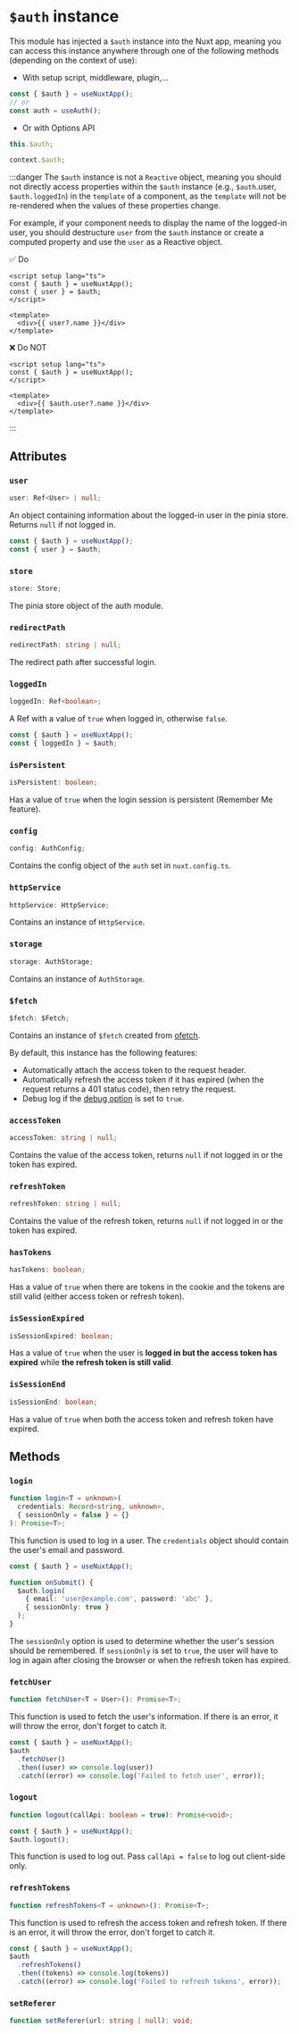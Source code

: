 # `$auth` instance

This module has injected a `$auth` instance into the Nuxt app, meaning you can access this instance anywhere through one of the following methods (depending on the context of use):

- With setup script, middleware, plugin,...

```ts
const { $auth } = useNuxtApp();
// or
const auth = useAuth();
```

- Or with Options API

```ts
this.$auth;

context.$auth;
```

:::danger
The `$auth` instance is not a `Reactive` object, meaning you should not directly access properties within the `$auth` instance (e.g., `$auth`.user, `$auth.loggedIn`) in the `template` of a component, as the `template` will not be re-rendered when the values of these properties change.

For example, if your component needs to display the name of the logged-in user, you should destructure `user` from the `$auth` instance or create a computed property and use the `user` as a Reactive object.

✅ Do

```vue
<script setup lang="ts">
const { $auth } = useNuxtApp();
const { user } = $auth;
</script>

<template>
  <div>{{ user?.name }}</div>
</template>
```

❌ Do NOT

```vue
<script setup lang="ts">
const { $auth } = useNuxtApp();
</script>

<template>
  <div>{{ $auth.user?.name }}</div>
</template>
```
:::

## Attributes

### `user`

```ts
user: Ref<User> | null;
```

An object containing information about the logged-in user in the pinia store. Returns `null` if not logged in.

```ts
const { $auth } = useNuxtApp();
const { user } = $auth;
```

### `store`

```ts
store: Store;
```

The pinia store object of the auth module.

### `redirectPath`

```ts
redirectPath: string | null;
```

The redirect path after successful login.

### `loggedIn`

```ts
loggedIn: Ref<boolean>;
```

A Ref with a value of `true` when logged in, otherwise `false`.

```ts
const { $auth } = useNuxtApp();
const { loggedIn } = $auth;
```

### `isPersistent`

```ts
isPersistent: boolean;
```

Has a value of `true` when the login session is persistent (Remember Me feature).

### `config`

```ts
config: AuthConfig;
```

Contains the config object of the `auth` set in `nuxt.config.ts`.

### `httpService`

```ts
httpService: HttpService;
```

Contains an instance of `HttpService`.

### `storage`

```ts
storage: AuthStorage;
```

Contains an instance of `AuthStorage`.

### `$fetch`

```ts
$fetch: $Fetch;
```

Contains an instance of `$fetch` created from [ofetch](https://github.com/unjs/ofetch).

By default, this instance has the following features:
- Automatically attach the access token to the request header.
- Automatically refresh the access token if it has expired (when the request returns a 401 status code), then retry the request.
- Debug log if the [debug option](/api/options.html#debug) is set to `true`.

### `accessToken`

```ts
accessToken: string | null;
```

Contains the value of the access token, returns `null` if not logged in or the token has expired.

### `refreshToken`

```ts
refreshToken: string | null;
```

Contains the value of the refresh token, returns `null` if not logged in or the token has expired.

### `hasTokens`

```ts
hasTokens: boolean;
```

Has a value of `true` when there are tokens in the cookie and the tokens are still valid (either access token or refresh token).

### `isSessionExpired`

```ts
isSessionExpired: boolean;
```

Has a value of `true` when the user is **logged in but the access token has expired** while **the refresh token is still valid**.

### `isSessionEnd`

```ts
isSessionEnd: boolean;
```

Has a value of `true` when both the access token and refresh token have expired.

## Methods

### `login`

```ts
function login<T = unknown>(
  credentials: Record<string, unknown>,
  { sessionOnly = false } = {}
): Promise<T>;
```

This function is used to log in a user. The `credentials` object should contain the user's email and password.

```ts
const { $auth } = useNuxtApp();

function onSubmit() {
  $auth.login(
    { email: 'user@example.com', password: 'abc' },
    { sessionOnly: true }
  );
}
```

The `sessionOnly` option is used to determine whether the user's session should be remembered. If `sessionOnly` is set to `true`, the user will have to log in again after closing the browser or when the refresh token has expired.

### `fetchUser`

```ts
function fetchUser<T = User>(): Promise<T>;
```

This function is used to fetch the user's information. If there is an error, it will throw the error, don't forget to catch it.

```ts
const { $auth } = useNuxtApp();
$auth
  .fetchUser()
  .then((user) => console.log(user))
  .catch((error) => console.log('Failed to fetch user', error));
```

### `logout`

```ts
function logout(callApi: boolean = true): Promise<void>;
```

```ts
const { $auth } = useNuxtApp();
$auth.logout();
```

This function is used to log out. Pass `callApi = false` to log out client-side only.

### `refreshTokens`

```ts
function refreshTokens<T = unknown>(): Promise<T>;
```

This function is used to refresh the access token and refresh token. If there is an error, it will throw the error, don't forget to catch it.

```ts
const { $auth } = useNuxtApp();
$auth
  .refreshTokens()
  .then((tokens) => console.log(tokens))
  .catch((error) => console.log('Failed to refresh tokens', error));
```

### `setReferer`

```ts
function setReferer(url: string | null): void;
```
